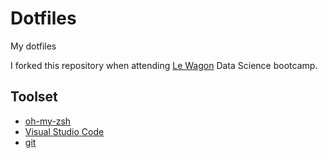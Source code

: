 # Dotfiles #
My dotfiles

I forked this repository when attending [Le Wagon](https://www.lewagon.com) Data Science bootcamp.

## Toolset

- [oh-my-zsh](http://ohmyz.sh/)
- [Visual Studio Code](https://code.visualstudio.com/)
- [git](https://git-scm.com/)
